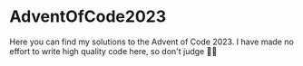 # AdventOfCode2023

Here you can find my solutions to the Advent of Code 2023. I have made no effort to write high quality code here, so don't judge 🫠🫠 
